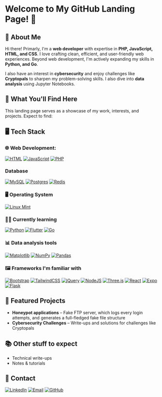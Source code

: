 # Welcome to My GitHub Landing Page! 🚀

## 🌟 About Me
Hi there! Primarly, I'm a **web developer** with expertise in **PHP, JavaScript, HTML, and CSS**. I love crafting clean, efficient, and user-friendly web experiences. Beyond web development, I'm actively expanding my skills in **Python, and Go**.

I also have an interest in **cybersecurity** and enjoy challenges like **Cryptopals** to sharpen my problem-solving skills. I also dive into **data analysis** using Jupyter Notebooks.



## 📌 What You'll Find Here
This landing page serves as a showcase of my work, interests, and projects. Expect to find:

## 🖥️ Tech Stack

### 🌐 **Web Development:** 

[![HTML](https://img.shields.io/badge/HTML-%23E34F26.svg?logo=html5&logoColor=white)](#) [![JavaScript](https://img.shields.io/badge/JavaScript-F7DF1E?logo=javascript&logoColor=000)](#) [![PHP](https://img.shields.io/badge/php-%23777BB4.svg?&logo=php&logoColor=white)](#)

### **Database**

[![MySQL](https://img.shields.io/badge/MySQL-4479A1?logo=mysql&logoColor=fff)](#) [![Postgres](https://img.shields.io/badge/Postgres-%23316192.svg?logo=postgresql&logoColor=white)](#) [![Redis](https://img.shields.io/badge/Redis-%23DD0031.svg?logo=redis&logoColor=white)](#)

### 🖥️ **Operating System**

[![Linux Mint](https://img.shields.io/badge/Linux%20Mint-87CF3E?logo=linuxmint&logoColor=fff)](#)


### 🧑‍💻 **Currently learning**
[![Python](https://img.shields.io/badge/Python-3776AB?logo=python&logoColor=fff)](#) [![Flutter](https://img.shields.io/badge/Flutter-02569B?logo=flutter&logoColor=fff)](#) [![Go](https://img.shields.io/badge/Go-%2300ADD8.svg?&logo=go&logoColor=white)](#)


### 📊 Data analysis tools

[![Matplotlib](https://custom-icon-badges.demolab.com/badge/Matplotlib-71D291?logo=matplotlib&logoColor=fff)](#)
[![NumPy](https://img.shields.io/badge/NumPy-4DABCF?logo=numpy&logoColor=fff)](#)
[![Pandas](https://img.shields.io/badge/Pandas-150458?logo=pandas&logoColor=fff)](#)


### 🖼️ **Frameworks I'm familiar with**

[![Bootstrap](https://img.shields.io/badge/Bootstrap-7952B3?logo=bootstrap&logoColor=fff)](#)
[![TailwindCSS](https://img.shields.io/badge/Tailwind%20CSS-%2338B2AC.svg?logo=tailwind-css&logoColor=white)](#)
[![jQuery](https://img.shields.io/badge/jQuery-0769AD?logo=jquery&logoColor=fff)](#)
[![NodeJS](https://img.shields.io/badge/Node.js-6DA55F?logo=node.js&logoColor=white)](#)
[![Three.js](https://img.shields.io/badge/Three.js-000?logo=threedotjs&logoColor=fff)](#)
[![React](https://img.shields.io/badge/React-%2320232a.svg?logo=react&logoColor=%2361DAFB)](#)
[![Expo](https://img.shields.io/badge/Expo-000020?logo=expo&logoColor=fff)](#)
[![Flask](https://img.shields.io/badge/Flask-000?logo=flask&logoColor=fff)](#)


## 🚀 Featured Projects
- **Honeypot applications** – Fake FTP server, which logs every login attempts, and generates a full-fledged fake file structure
- **Cybersecurity Challenges** – Write-ups and solutions for challenges like Cryptopals

## 📚 Other stuff to expect
- Technical write-ups
- Notes & tutorials

## 📱 Contact

[![LinkedIn](https://img.shields.io/badge/LinkedIn-Profile-blue?logo=linkedin&style=for-the-badge)](www.linkedin.com/in/tibor-scholtz-206620158/)
[![Email](https://img.shields.io/badge/Email-Contact-red?logo=protonmail&style=for-the-badge)](mailto:tiborscholtz@protonmail.com)
[![GitHub](https://img.shields.io/badge/GitHub-Repo-black?logo=github&style=for-the-badge)](https://github.com/tiborscholtz)
